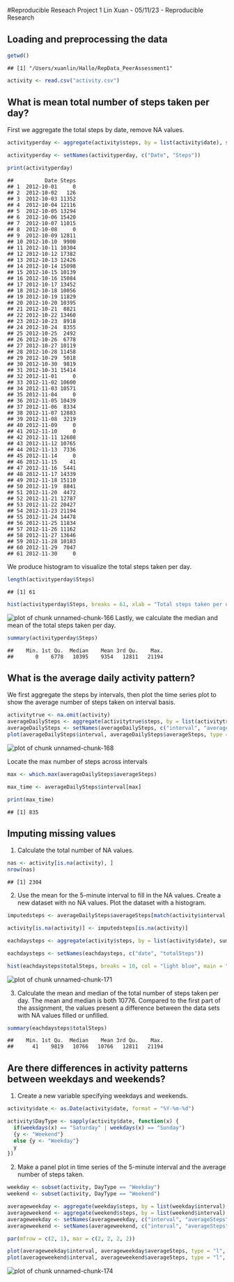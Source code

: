 #Reproducible Reseach Project 1
Lin Xuan - 05/11/23 - Reproducible Research

## Loading and preprocessing the data


```r
getwd()
```

```
## [1] "/Users/xuanlin/Hallo/RepData_PeerAssessment1"
```

```r
activity <- read.csv("activity.csv")
```

## What is mean total number of steps taken per day?
First we aggregate the total steps by date, remove NA values.


```r
activityperday <- aggregate(activity$steps, by = list(activity$date), sum, na.rm = TRUE)

activityperday <- setNames(activityperday, c("Date", "Steps"))

print(activityperday)
```

```
##          Date Steps
## 1  2012-10-01     0
## 2  2012-10-02   126
## 3  2012-10-03 11352
## 4  2012-10-04 12116
## 5  2012-10-05 13294
## 6  2012-10-06 15420
## 7  2012-10-07 11015
## 8  2012-10-08     0
## 9  2012-10-09 12811
## 10 2012-10-10  9900
## 11 2012-10-11 10304
## 12 2012-10-12 17382
## 13 2012-10-13 12426
## 14 2012-10-14 15098
## 15 2012-10-15 10139
## 16 2012-10-16 15084
## 17 2012-10-17 13452
## 18 2012-10-18 10056
## 19 2012-10-19 11829
## 20 2012-10-20 10395
## 21 2012-10-21  8821
## 22 2012-10-22 13460
## 23 2012-10-23  8918
## 24 2012-10-24  8355
## 25 2012-10-25  2492
## 26 2012-10-26  6778
## 27 2012-10-27 10119
## 28 2012-10-28 11458
## 29 2012-10-29  5018
## 30 2012-10-30  9819
## 31 2012-10-31 15414
## 32 2012-11-01     0
## 33 2012-11-02 10600
## 34 2012-11-03 10571
## 35 2012-11-04     0
## 36 2012-11-05 10439
## 37 2012-11-06  8334
## 38 2012-11-07 12883
## 39 2012-11-08  3219
## 40 2012-11-09     0
## 41 2012-11-10     0
## 42 2012-11-11 12608
## 43 2012-11-12 10765
## 44 2012-11-13  7336
## 45 2012-11-14     0
## 46 2012-11-15    41
## 47 2012-11-16  5441
## 48 2012-11-17 14339
## 49 2012-11-18 15110
## 50 2012-11-19  8841
## 51 2012-11-20  4472
## 52 2012-11-21 12787
## 53 2012-11-22 20427
## 54 2012-11-23 21194
## 55 2012-11-24 14478
## 56 2012-11-25 11834
## 57 2012-11-26 11162
## 58 2012-11-27 13646
## 59 2012-11-28 10183
## 60 2012-11-29  7047
## 61 2012-11-30     0
```
We produce histogram to visualize the total steps taken per day.


```r
length(activityperday$Steps)
```

```
## [1] 61
```

```r
hist(activityperday$Steps, breaks = 61, xlab = "Total steps taken per day", ylab = "Frequency", main = "Total Steps Taken Per Day")
```

![plot of chunk unnamed-chunk-166](figure/unnamed-chunk-166-1.png)
Lastly, we calculate the median and mean of the total steps taken per day. 


```r
summary(activityperday$Steps)
```

```
##    Min. 1st Qu.  Median    Mean 3rd Qu.    Max. 
##       0    6778   10395    9354   12811   21194
```

## What is the average daily activity pattern?
We first aggregate the steps by intervals, then plot the time series plot to show the average number of steps taken on interval basis.


```r
activitytrue <- na.omit(activity)
averageDailySteps <- aggregate(activitytrue$steps, by = list(activitytrue$interval), mean)
averageDailySteps <- setNames(averageDailySteps, c("interval", "averageSteps"))
plot(averageDailySteps$interval, averageDailySteps$averageSteps, type = "l", xlab = "Time", ylab = "Steps", main = "Time Series Plot")
```

![plot of chunk unnamed-chunk-168](figure/unnamed-chunk-168-1.png)

Locate the max number of steps across intervals 


```r
max <- which.max(averageDailySteps$averageSteps)

max_time <- averageDailySteps$interval[max]

print(max_time)
```

```
## [1] 835
```


## Imputing missing values
1. Calculate the total number of NA values.

```r
nas <- activity[is.na(activity), ]
nrow(nas)
```

```
## [1] 2304
```
2. Use the mean for the 5-minute interval to fill in the NA values. Create a new dataset with no NA values. Plot the dataset with a histogram.

```r
imputedsteps <- averageDailySteps$averageSteps[match(activity$interval, averageDailySteps$interval)]

activity[is.na(activity)] <- imputedsteps[is.na(activity)]

eachdaysteps <- aggregate(activity$steps, by = list(activity$date), sum)

eachdaysteps <- setNames(eachdaysteps, c("date", "totalSteps"))

hist(eachdaysteps$totalSteps, breaks = 10, col = "light blue", main = "total steps taken each day", xlab = "Steps", ylab = "Frequency")
```

![plot of chunk unnamed-chunk-171](figure/unnamed-chunk-171-1.png)

3. Calculate the mean and median of the total number of steps taken per day. 
The mean and median is both 10776. Compared to the first part of the assignment, the values present a difference between the data sets with NA values filled or unfilled. 

```r
summary(eachdaysteps$totalSteps)
```

```
##    Min. 1st Qu.  Median    Mean 3rd Qu.    Max. 
##      41    9819   10766   10766   12811   21194
```


## Are there differences in activity patterns between weekdays and weekends?
1. Create a new variable specifying weekdays and weekends.

```r
activity$date <- as.Date(activity$date, format = "%Y-%m-%d")

activity$DayType <- sapply(activity$date, function(x) {
  if(weekdays(x) == "Saturday" | weekdays(x) == "Sunday")
  {y <- "Weekend"}
  else {y <- "Weekday"}
  y
})
```
2. Make a panel plot in time series of the 5-minute interval and the average number of steps taken.

```r
weekday <- subset(activity, DayType == "Weekday")
weekend <- subset(activity, DayType == "Weekend")

averageweekday <- aggregate(weekday$steps, by = list(weekday$interval), mean)
averageweekend <- aggregate(weekend$steps, by = list(weekend$interval), mean)
averageweekday <- setNames(averageweekday, c("interval", "averageSteps"))
averageweekend <- setNames(averageweekend, c("interval", "averageSteps"))

par(mfrow = c(2, 1), mar = c(2, 2, 2, 2))

plot(averageweekday$interval, averageweekday$averageSteps, type = "l", col = "light blue", xlab = "Time", ylab = "Steps", main = "Average Steps taken by intervals on Weekdays")
plot(averageweekend$interval, averageweekend$averageSteps, type = "l", col = "light pink", xlab = "Time", ylab = "Steps", main = "Average Steps taken by intervals on Weekends")
```

![plot of chunk unnamed-chunk-174](figure/unnamed-chunk-174-1.png)




